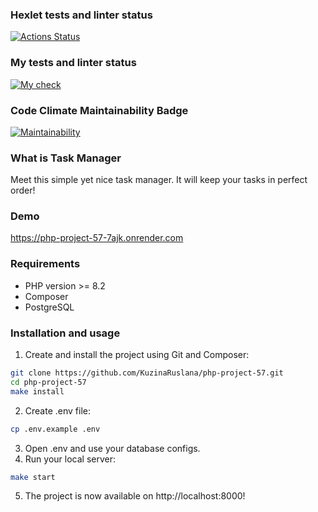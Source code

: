 ### Hexlet tests and linter status
[![Actions Status](https://github.com/KuzinaRuslana/php-project-57/actions/workflows/hexlet-check.yml/badge.svg)](https://github.com/KuzinaRuslana/php-project-57/actions)

### My tests and linter status
[![My check](https://github.com/KuzinaRuslana/php-project-57/actions/workflows/custom-check.yml/badge.svg)](https://github.com/KuzinaRuslana/php-project-57/actions/workflows/custom-check.yml)

### Code Climate Maintainability Badge
[![Maintainability](https://api.codeclimate.com/v1/badges/ad241999f31196ec5e43/maintainability)](https://codeclimate.com/github/KuzinaRuslana/php-project-57/maintainability)

### What is Task Manager
Meet this simple yet nice task manager. It will keep your tasks in perfect order!

### Demo
https://php-project-57-7ajk.onrender.com

### Requirements
+ PHP version >= 8.2
+ Composer
+ PostgreSQL

### Installation and usage
1. Create and install the project using Git and Composer:
```bash
git clone https://github.com/KuzinaRuslana/php-project-57.git
cd php-project-57
make install
```
2. Create .env file:
```bash
cp .env.example .env
```
3. Open .env and use your database configs.
4. Run your local server:
```bash
make start
```
5. The project is now available on http://localhost:8000!
